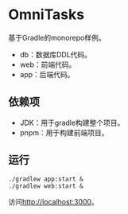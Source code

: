 # OmniTasks

基于Gradle的monorepo样例。

* db：数据库DDL代码。
* web：前端代码。
* app：后端代码。

## 依赖项

* JDK：用于gradle构建整个项目。
* pnpm：用于构建前端项目。

## 运行

```shell
./gradlew app:start &
./gradlew web:start &
```

访问[http://localhost:3000](http://localhost:3000)。